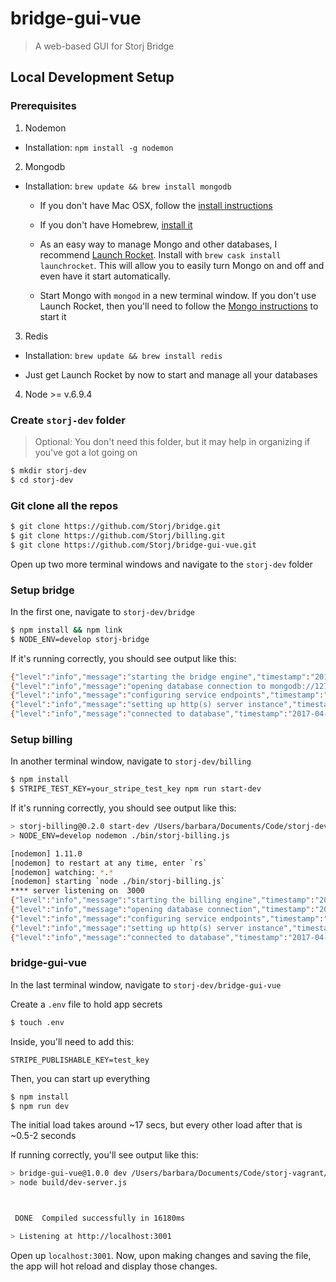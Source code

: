 # bridge-gui-vue

> A web-based GUI for Storj Bridge

## Local Development Setup

### Prerequisites

1. Nodemon
  - Installation: `npm install -g nodemon`

2. Mongodb

  - Installation: `brew update && brew install mongodb`

    - If you don't have Mac OSX, follow the [install instructions](https://docs.mongodb.com/manual/tutorial/install-mongodb-on-os-x/)

    - If you don't have Homebrew, [install it](https://brew.sh/)

    - As an easy way to manage Mongo and other databases, I recommend [Launch Rocket](https://github.com/jimbojsb/launchrocket). Install with `brew cask install launchrocket`. This will allow you to easily turn Mongo on and off and even have it start automatically.

    - Start Mongo with `mongod` in a new terminal window. If you don't use Launch Rocket, then you'll need to follow the [Mongo instructions](https://docs.mongodb.com/manual/tutorial/install-mongodb-on-os-x/#run-mongodb) to start it

3. Redis

  - Installation: `brew update && brew install redis`

  - Just get Launch Rocket by now to start and manage all your databases

4. Node >= v.6.9.4

### Create `storj-dev` folder
> Optional: You don't need this folder, but it may help in organizing if you've got a lot going on

```sh
$ mkdir storj-dev
$ cd storj-dev
```

### Git clone all the repos

```sh
$ git clone https://github.com/Storj/bridge.git
$ git clone https://github.com/Storj/billing.git
$ git clone https://github.com/Storj/bridge-gui-vue.git
```

Open up two more terminal windows and navigate to the `storj-dev` folder

### Setup bridge

In the first one, navigate to `storj-dev/bridge`

```sh
$ npm install && npm link
$ NODE_ENV=develop storj-bridge
```

If it's running correctly, you should see output like this:

```sh
{"level":"info","message":"starting the bridge engine","timestamp":"2017-04-28T20:47:51.665Z"}
{"level":"info","message":"opening database connection to mongodb://127.0.0.1:27017/__storj-bridge-develop","timestamp":"2017-04-28T20:47:51.666Z"}
{"level":"info","message":"configuring service endpoints","timestamp":"2017-04-28T20:47:51.688Z"}
{"level":"info","message":"setting up http(s) server instance","timestamp":"2017-04-28T20:47:51.701Z"}
{"level":"info","message":"connected to database","timestamp":"2017-04-28T20:47:51.718Z"}
```

### Setup billing

In another terminal window, navigate to `storj-dev/billing`

```sh
$ npm install
$ STRIPE_TEST_KEY=your_stripe_test_key npm run start-dev
```

If it's running correctly, you should see output like this:

```sh
> storj-billing@0.2.0 start-dev /Users/barbara/Documents/Code/storj-dev/billing
> NODE_ENV=develop nodemon ./bin/storj-billing.js

[nodemon] 1.11.0
[nodemon] to restart at any time, enter `rs`
[nodemon] watching: *.*
[nodemon] starting `node ./bin/storj-billing.js`
**** server listening on  3000
{"level":"info","message":"starting the billing engine","timestamp":"2017-04-28T20:51:26.215Z"}
{"level":"info","message":"opening database connection","timestamp":"2017-04-28T20:51:26.216Z"}
{"level":"info","message":"configuring service endpoints","timestamp":"2017-04-28T20:51:26.238Z"}
{"level":"info","message":"setting up http(s) server instance","timestamp":"2017-04-28T20:51:26.308Z"}
{"level":"info","message":"connected to database","timestamp":"2017-04-28T20:51:26.325Z"}
```

### bridge-gui-vue

In the last terminal window, navigate to `storj-dev/bridge-gui-vue`

Create a `.env` file to hold app secrets

```sh
$ touch .env
```

Inside, you'll need to add this:

```
STRIPE_PUBLISHABLE_KEY=test_key
```

Then, you can start up everything

```sh
$ npm install
$ npm run dev
```

The initial load takes around ~17 secs, but every other load after that is ~0.5-2 seconds

If running correctly, you'll see output like this:

```bash
> bridge-gui-vue@1.0.0 dev /Users/barbara/Documents/Code/storj-vagrant/bridge-gui-vue
> node build/dev-server.js



 DONE  Compiled successfully in 16180ms                                                                                      4:27:05 PM

> Listening at http://localhost:3001
```

Open up `localhost:3001`. Now, upon making changes and saving the file, the app will hot reload and display those changes.
